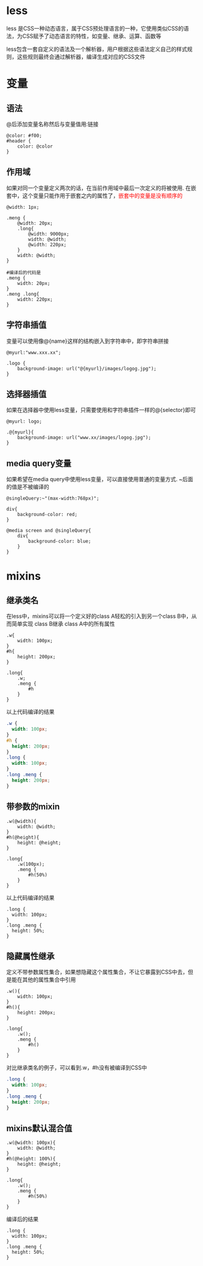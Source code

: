 # less

less 是CSS一种动态语言，属于CSS预处理语言的一种，它使用类似CSS的语法，为CSS赋予了动态语言的特性，如变量、继承、运算、函数等

less包含一套自定义的语法及一个解析器，用户根据这些语法定义自己的样式规则，这些规则最终会通过解析器，编译生成对应的CSS文件

# 变量

## 语法

@后添加变量名称然后与变量值用:链接

```less
@color: #f00;
#header {
    color: @color
}
```

## 作用域

如果对同一个变量定义两次的话，在当前作用域中最后一次定义的将被使用. 在嵌套中，这个变量只能作用于嵌套之内的属性了，<font color=red>嵌套中的变量是没有顺序的</font>

```less
@width: 1px;

.meng {
    @width: 20px;
    .long{
        @width: 9000px;
        width: @width;
        @width: 220px;
    }
    width: @width;
}

#编译后的代码是
.meng {
    width: 20px;
}
.meng .long{
    width: 220px;
}
```

## 字符串插值

变量可以使用像@{name}这样的结构嵌入到字符串中，即字符串拼接

```less
@myurl:"www.xxx.xx";

.logo {
    background-image: url("@{myurl}/images/logog.jpg");
}
```

## 选择器插值

如果在选择器中使用less变量，只需要使用和字符串插件一样的@{selector}即可

```less
@myurl: logo;

.@{myurl}{
    background-image: url("www.xx/images/logog.jpg");
}
```

## media query变量

如果希望在media query中使用less变量，可以直接使用普通的变量方式. ~后面的值是不被编译的

```less
@singleQuery:~"(max-width:768px)";

div{
    background-color: red;
}

@media screen and @singleQuery{
    div{
        background-color: blue;
    }
}
```

# mixins

## 继承类名

在less中，mixins可以将一个定义好的class A轻松的引入到另一个class B中，从而简单实现 class B继承 class A中的所有属性

```less
.w{
    width: 100px;
}
#h{
    height: 200px;
}

.long{
    .w;
    .meng {
        #h
    }
}
```

以上代码编译的结果

```css
.w {
  width: 100px;
}
#h {
  height: 200px;
}
.long {
  width: 100px;
}
.long .meng {
  height: 200px;
}
```

## 带参数的mixin

```less
.w(@width){
    width: @width;
}
#h(@height){
    height: @height;
}

.long{
    .w(100px);
    .meng {
        #h(50%)
    } 
}
```

以上代码编译的结果

```less
.long {
  width: 100px;
}
.long .meng {
  height: 50%;
}
```

## 隐藏属性继承

定义不带参数属性集合，如果想隐藏这个属性集合，不让它暴露到CSS中去，但是能在其他的属性集合中引用

```less
.w(){
    width: 100px;
}
#h(){
    height: 200px;
}

.long{
    .w();
    .meng {
        #h()
    }
}
```

对比继承类名的例子，可以看到.w，#h没有被编译到CSS中

```css
.long {
  width: 100px;
}
.long .meng {
  height: 200px;
}
```

## mixins默认混合值

```less
.w(@width: 100px){
    width: @width;
}
#h(@height: 100%){
    height: @height;
}

.long{
    .w();
    .meng {
        #h(50%)
    } 
}
```

编译后的结果

```less
.long {
  width: 100px;
}
.long .meng {
  height: 50%;
}
```

